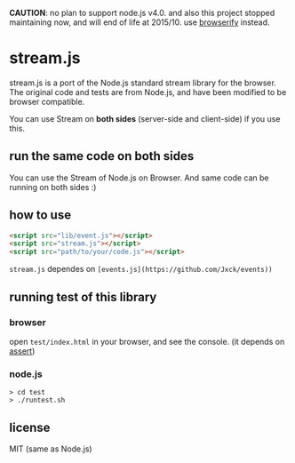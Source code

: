 **CAUTION**: no plan to support node.js v4.0. and also this project stopped maintaining now, and will end of life at 2015/10. use [browserify](http://browserify.org/) instead.


# stream.js

stream.js is a port of the Node.js standard stream library for the browser.
The original code and tests are from Node.js, and have been modified to be browser compatible.

You can use Stream on **both sides** (server-side and client-side) if you use this.


## run the same code on both sides

You can use the Stream of Node.js on Browser.
And same code can be running on both sides :)

## how to use

```html
<script src="lib/event.js"></script>
<script src="stream.js"></script>
<script src="path/to/your/code.js"></script>
```

``stream.js`` dependes on ```[events.js](https://github.com/Jxck/events))```


## running test of this library

### browser

open ```test/index.html``` in your browser,
and see the console.
(it depends on [assert](https://github.com/Jxck/assert))

### node.js

```shell
> cd test
> ./runtest.sh
```

## license

MIT (same as Node.js)
